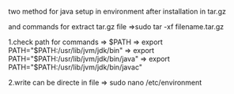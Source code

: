 two method for java setup in environment after installation in tar.gz 

and commands for extract tar.gz file =>sudo tar -xf filename.tar.gz

1.check path for commands => $PATH 
                          => export PATH="$PATH:/usr/lib/jvm/jdk/bin"
                          => export PATH="$PATH:/usr/lib/jvm/jdk/bin/java"
                          => export PATH="$PATH:/usr/lib/jvm/jdk/bin/javac"
                          
2.write can be directe in file => sudo nano /etc/environment
